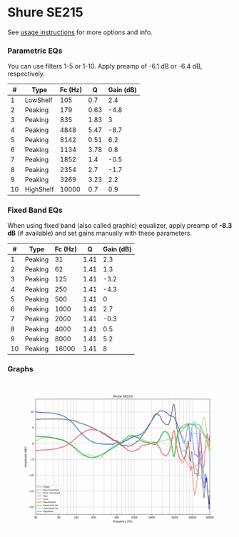 # Shure SE215
See [usage instructions](https://github.com/jaakkopasanen/AutoEq#usage) for more options and info.

### Parametric EQs
You can use filters 1-5 or 1-10. Apply preamp of -6.1 dB or -6.4 dB, respectively.

|   # | Type      |   Fc (Hz) |    Q |   Gain (dB) |
|-----|-----------|-----------|------|-------------|
|   1 | LowShelf  |       105 | 0.7  |         2.4 |
|   2 | Peaking   |       179 | 0.63 |        -4.8 |
|   3 | Peaking   |       835 | 1.83 |         3   |
|   4 | Peaking   |      4848 | 5.47 |        -8.7 |
|   5 | Peaking   |      8142 | 0.51 |         6.2 |
|   6 | Peaking   |      1134 | 3.78 |         0.8 |
|   7 | Peaking   |      1852 | 1.4  |        -0.5 |
|   8 | Peaking   |      2354 | 2.7  |        -1.7 |
|   9 | Peaking   |      3269 | 3.23 |         2.2 |
|  10 | HighShelf |     10000 | 0.7  |         0.9 |

### Fixed Band EQs
When using fixed band (also called graphic) equalizer, apply preamp of **-8.3 dB** (if available) and set gains manually with these parameters.

|   # | Type    |   Fc (Hz) |    Q |   Gain (dB) |
|-----|---------|-----------|------|-------------|
|   1 | Peaking |        31 | 1.41 |         2.3 |
|   2 | Peaking |        62 | 1.41 |         1.3 |
|   3 | Peaking |       125 | 1.41 |        -3.2 |
|   4 | Peaking |       250 | 1.41 |        -4.3 |
|   5 | Peaking |       500 | 1.41 |         0   |
|   6 | Peaking |      1000 | 1.41 |         2.7 |
|   7 | Peaking |      2000 | 1.41 |        -0.3 |
|   8 | Peaking |      4000 | 1.41 |         0.5 |
|   9 | Peaking |      8000 | 1.41 |         5.2 |
|  10 | Peaking |     16000 | 1.41 |         8   |

### Graphs
![](./Shure%20SE215.png)
